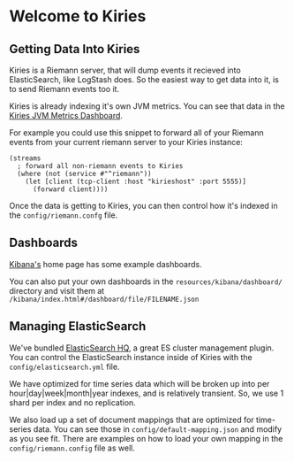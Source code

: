 # Welcome to Kiries

## Getting Data Into Kiries

Kiries is a Riemann server, that will dump events it recieved into
ElasticSearch, like LogStash does.  So the easiest way to get data
into it, is to send Riemann events too it.

Kiries is already indexing it's own JVM metrics. You can see that data
in the [Kiries JVM Metrics Dashboard](kibana/index.html#/dashboard/file/jvm-metrics.json).

For example you could use this snippet to forward all of your Riemann
events from your current riemann server to your Kiries instance:

    (streams
      ; forward all non-riemann events to Kiries
      (where (not (service #"^riemann"))
        (let [client (tcp-client :host "kirieshost" :port 5555)]
          (forward client))))

Once the data is getting to Kiries, you can then control how it's
indexed in the `config/riemann.confg` file.

## Dashboards

[Kibana's](kibana/index.html) home page has some example dashboards.

You can also put your own dashboards in the
`resources/kibana/dashboard/` directory and visit them at
`/kibana/index.html#/dashboard/file/FILENAME.json`


## Managing ElasticSearch

We've bundled [ElasticSearch HQ](/HQ/index.html), a great ES cluster
management plugin.  You can control the ElasticSearch instance inside
of Kiries with the `config/elasticsearch.yml` file.

We have optimized for time series data which will be broken up into
per hour|day|week|month|year indexes, and is relatively transient.
So, we use 1 shard per index and no replication.

We also load up a set of document mappings that are optimized for
time-series data.  You can see those in `config/default-mapping.json`
and modify as you see fit.  There are examples on how to load your own
mapping in the `config/riemann.config` file as well.



